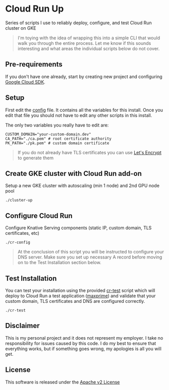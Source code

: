 # Cloud Run Up

Series of scripts I use to reliably deploy, configure, and test Cloud Run cluster on GKE

> I'm toying with the idea of wrapping this into a simple CLI that would walk you through the entire process. Let me know if this sounds interesting and what areas the individual scripts below do not cover.

## Pre-requirements

If you don't have one already, start by creating new project and configuring [Google Cloud SDK](https://cloud.google.com/sdk/docs/).

## Setup

First edit the [config](./config) file. It contains all the variables for this install. Once you edit that file you should not have to edit any other scripts in this install.

The only two variables you really have to edit are:

```shell
CUSTOM_DOMAIN="your-custom-domain.dev"
CA_PATH="./ca.pem" # root certificate authority
PK_PATH="./pk.pem" # custom domain certificate
```

> If you do not already have TLS certificates you can use [Let's Encrypt](https://letsencrypt.org/docs/client-options/) to generate them

## Create GKE cluster with Cloud Run add-on

Setup a new GKE cluster with autoscaling (min 1 node) and 2nd GPU node pool

```shell
./cluster-up
```

## Configure Cloud Run

Configure Knative Serving components (static IP, custom domain, TLS certificates, etc)

```shell
./cr-config
```

> At the conclusion of this script you will be instructed to configure your DNS server. Make sure you set up necessary A record before moving on to the Test Installation section below.

## Test Installation

You can test your installation using the provided [cr-test](./cr-test) script which will deploy to Cloud Run a test application ([maxprime](https://github.com/mchmarny/maxprime)) and validate that your custom domain, TLS certificates and DNS are configured correctly.

```shell
./cr-test
```

## Disclaimer

This is my personal project and it does not represent my employer. I take no responsibility for issues caused by this code. I do my best to ensure that everything works, but if something goes wrong, my apologies is all you will get.

## License
This software is released under the [Apache v2 License](../LICENSE)